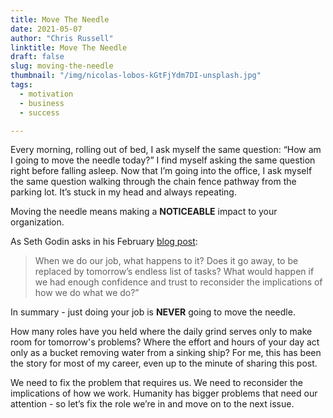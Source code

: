 ```yaml
---
title: Move The Needle
date: 2021-05-07
author: "Chris Russell"
linktitle: Move The Needle
draft: false
slug: moving-the-needle
thumbnail: "/img/nicolas-lobos-kGtFjYdm7DI-unsplash.jpg"
tags:
  - motivation
  - business
  - success

---
```

Every morning, rolling out of bed, I ask myself the same question: “How am I going to move the needle today?” I find myself asking the same question right before falling asleep. Now that I’m going into the office, I ask myself the same question walking through the chain fence pathway from the parking lot. It’s stuck in my head and always repeating.  
 
Moving the needle means making a **NOTICEABLE** impact to your organization. 


As Seth Godin asks in his February [blog post](https://seths.blog/2021/02/im-just-doing-my-job/):


>When we do our job, what happens to it? Does it go away, to be replaced by tomorrow’s endless list of tasks? What would happen if we had enough confidence and trust to reconsider the implications of how we do what we do?”

In summary - just doing your job is **NEVER** going to move the needle.

How many roles have you held where the daily grind serves only to make room for tomorrow's problems? Where the effort and hours of your day act only as a bucket removing water from a sinking ship? For me, this has been the story for most of my career, even up to the minute of sharing this post. 


We need to fix the problem that requires us. We need to reconsider the implications of how we work. Humanity has bigger problems that need our attention - so let’s fix the role we’re in and move on to the next issue.